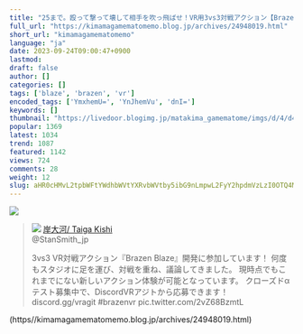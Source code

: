 ```yaml
---
title: "25まで。殴って撃って壊して相手を吹っ飛ばせ！VR用3vs3対戦アクション【Brazen Blaze】10"
full_url: "https://kimamagamematomemo.blog.jp/archives/24948019.html"
short_url: "kimamagamematomemo"
language: "ja"
date: 2023-09-24T09:00:47+0900
lastmod: 
draft: false
author: []
categories: []
tags: ['blaze', 'brazen', 'vr']
encoded_tags: ['YmxhemU=', 'YnJhemVu', 'dnI=']
keywords: []
thumbnail: "https://livedoor.blogimg.jp/matakima_gamematome/imgs/d/4/d4d9ca85.jpg"
popular: 1369
latest: 1034
trend: 1087
featured: 1142
views: 724
comments: 28
weight: 12
slug: aHR0cHMvL2tpbWFtYWdhbWVtYXRvbWVtby5ibG9nLmpwL2FyY2hpdmVzLzI0OTQ4MDE5Lmh0bWw=
---
```


![](https://livedoor.blogimg.jp/matakima_gamematome/imgs/d/4/d4d9ca85.jpg)

<blockquote id='twibodym5MUk0nyXC'> <p> <img src='https//livedoor.blogimg.jp/matakima_gamematome/imgs/0/0/008e4922.jpg'> <a target='_blank' href='https//twitter.com/StanSmith_jp/status/1700086574917280126'>岸大河/ Taiga Kishi </a><br> @StanSmith_jp </p> <p id='twitextm5MUk0nyXC'> 3vs3 VR対戦アクション『Brazen Blaze』開発に参加しています！ 何度もスタジオに足を運び、対戦を重ね、議論してきました。 現時点でもこれまでにない新しいアクション体験が可能となっています。 クローズドαテスト募集中で、DiscordVRアジトから応募できます！ discord.gg/vragit #brazenvr pic.twitter.com/2vZ68BzmtL </p> <p> <a target='_blank' href='https//twitter.com/StanSmith_jp/status/1700086574917280126'></a> </p> </blockquote> 

(https//kimamagamematomemo.blog.jp/archives/24948019.html)
